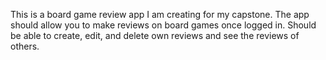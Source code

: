 This is a board game review app I am creating for my capstone.
The app should allow you to make reviews on board games once logged in.
	Should be able to create, edit, and delete own reviews and see the reviews of others.


